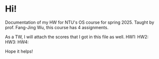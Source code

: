 # Hi!

Documentation of my HW for NTU's OS course for spring 2025. Taught by prof. Fang-Jing Wu, this course has 4 assignments.

As a TW, I will attach the scores that I got in this file as well.
HW1:
HW2:
HW3:
HW4:

Hope it helps!
